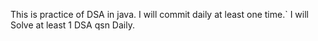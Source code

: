 This is practice of DSA in java.
I will commit daily at least one time.`
I will Solve at least 1 DSA qsn Daily.